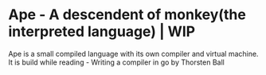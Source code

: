 # Ape - A descendent of monkey(the interpreted language) | WIP

Ape is a small compiled language with its own compiler and virtual machine.
It is build while reading - Writing a compiler in go by Thorsten Ball

